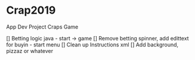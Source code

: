 # Crap2019
 App Dev Project Craps Game
 
 [] Betting logic java - start -> game
 [] Remove betting spinner, add edittext for buyin - start menu
 [] Clean up Instructions xml 
 [] Add background, pizzaz or whatever
